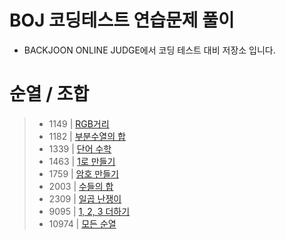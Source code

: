 # BOJ 코딩테스트 연습문제 풀이

- BACKJOON ONLINE JUDGE에서 코딩 테스트 대비 저장소 입니다.

# 순열 / 조합

> - 1149 | [RGB거리](./README/1149.md)
> - 1182 | [부분수열의 합](./README/1182.md)
> - 1339 | [단어 수학](./README/1339.md)
> - 1463 | [1로 만들기](./README/1463.md)
> - 1759 | [암호 만들기](./README/1759.md)
> - 2003 | [수들의 합](./README/2003.md)
> - 2309 | [일곱 난쟁이](./README/2309.md)
> - 9095 | [1, 2, 3 더하기](./README/9095.md)
> - 10974 | [모든 순열](./README/10974.md)
